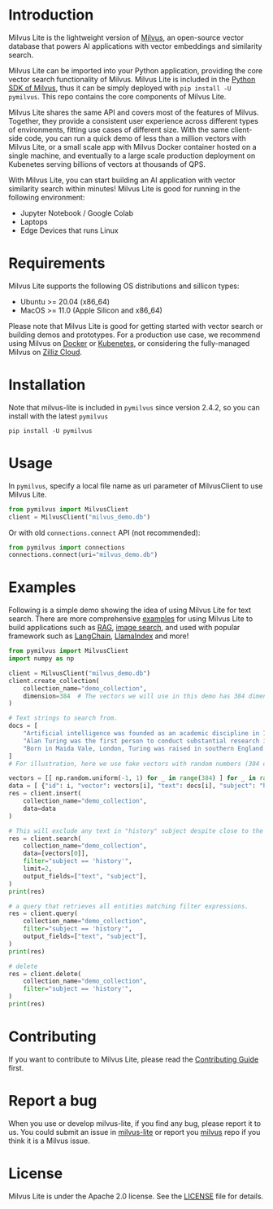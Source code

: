 # Introduction
Milvus Lite is the lightweight version of [Milvus](https://github.com/milvus-io/milvus), an open-source vector database that powers AI applications with vector embeddings and similarity search.

Milvus Lite can be imported into your Python application, providing the core vector search functionality of Milvus. Milvus Lite is included in the [Python SDK of Milvus](https://github.com/milvus-io/pymilvus), thus it can be simply deployed with `pip install -U pymilvus`. This repo contains the core components of Milvus Lite.

Milvus Lite shares the same API and covers most of the features of Milvus. Together, they provide a consistent user experience across different types of environments, fitting use cases of different size. With the same client-side code, you can run a quick demo of less than a million vectors with Milvus Lite, or a small scale app with Milvus Docker container hosted on a single machine, and eventually to a large scale production deployment on Kubenetes serving billions of vectors at thousands of QPS. 

With Milvus Lite, you can start building an AI application with vector similarity search within minutes! Milvus Lite is good for running in the following environment:
- Jupyter Notebook / Google Colab
- Laptops
- Edge Devices that runs Linux

# Requirements
Milvus Lite supports the following OS distributions and sillicon types:
- Ubuntu >= 20.04 (x86_64)
- MacOS >= 11.0 (Apple Silicon and x86_64)

Please note that Milvus Lite is good for getting started with vector search or building demos and prototypes. For a production use case, we recommend using Milvus on [Docker](https://milvus.io/docs/install_standalone-docker.md) or [Kubenetes](https://milvus.io/docs/install_cluster-milvusoperator.md), or considering the fully-managed Milvus on [Zilliz Cloud](https://zilliz.com/cloud).

# Installation
Note that milvus-lite is included in `pymilvus` since version 2.4.2, so you can install with the latest `pymilvus`
```shell
pip install -U pymilvus
```
# Usage
In `pymilvus`, specify a local file name as uri parameter of MilvusClient to use Milvus Lite.
```python
from pymilvus import MilvusClient
client = MilvusClient("milvus_demo.db")
```
Or with old `connections.connect` API (not recommended):
```python
from pymilvus import connections
connections.connect(uri="milvus_demo.db")
```

# Examples
Following is a simple demo showing the idea of using Milvus Lite for text search. There are more comprehensive [examples](https://github.com/milvus-io/bootcamp/tree/master/bootcamp/tutorials) for using Milvus Lite to build applications
such as [RAG](https://github.com/milvus-io/bootcamp/blob/master/bootcamp/tutorials/quickstart/build_RAG_with_milvus.ipynb), [image search](https://github.com/milvus-io/bootcamp/blob/master/bootcamp/tutorials/quickstart/image_search_with_milvus.ipynb), and used with popular framework such as [LangChain](https://github.com/milvus-io/bootcamp/blob/master/bootcamp/tutorials/integration/rag_with_milvus_and_langchain.ipynb), [LlamaIndex](https://github.com/milvus-io/bootcamp/blob/master/bootcamp/tutorials/integration/rag_with_milvus_and_llamaindex.ipynb) and more!

```python
from pymilvus import MilvusClient
import numpy as np

client = MilvusClient("milvus_demo.db")
client.create_collection(
    collection_name="demo_collection",
    dimension=384  # The vectors we will use in this demo has 384 dimensions
)

# Text strings to search from.
docs = [
    "Artificial intelligence was founded as an academic discipline in 1956.",
    "Alan Turing was the first person to conduct substantial research in AI.",
    "Born in Maida Vale, London, Turing was raised in southern England.",
]
# For illustration, here we use fake vectors with random numbers (384 dimension).

vectors = [[ np.random.uniform(-1, 1) for _ in range(384) ] for _ in range(len(docs)) ]
data = [ {"id": i, "vector": vectors[i], "text": docs[i], "subject": "history"} for i in range(len(vectors)) ]
res = client.insert(
    collection_name="demo_collection",
    data=data
)

# This will exclude any text in "history" subject despite close to the query vector.
res = client.search(
    collection_name="demo_collection",
    data=[vectors[0]],
    filter="subject == 'history'",
    limit=2,
    output_fields=["text", "subject"],
)
print(res)

# a query that retrieves all entities matching filter expressions.
res = client.query(
    collection_name="demo_collection",
    filter="subject == 'history'",
    output_fields=["text", "subject"],
)
print(res)

# delete
res = client.delete(
    collection_name="demo_collection",
    filter="subject == 'history'",
)
print(res)
```

# Contributing
If you want to contribute to Milvus Lite, please read the [Contributing Guide](https://github.com/milvus-io/milvus-lite/blob/main/CONTRIBUTING.md) first.

# Report a bug
When you use or develop milvus-lite, if you find any bug, please report it to us. You could submit an issue in [milvus-lite](https://github.com/milvus-io/milvus-lite/issues/new/choose) or report you [milvus](https://github.com/milvus-io/milvus/issues/new/choose) repo if you think it is a Milvus issue.

# License
Milvus Lite is under the Apache 2.0 license. See the [LICENSE](https://github.com/milvus-io/milvus-lite/blob/main/LICENSE) file for details.
